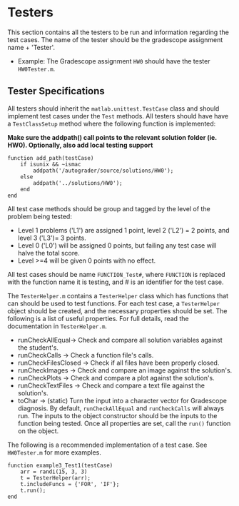 # Testers
This section contains all the testers to be run and information regarding the test cases.
The name of the tester should be the gradescope assignment name + 'Tester'.
- Example: The Gradescope assignment `HW0` should have the tester `HW0Tester.m`.
## Tester Specifications
All testers should inherit the `matlab.unittest.TestCase` class and should implement test cases under the `Test` methods.
All testers should have have a `TestClassSetup` method where the following function is implemented:

**Make sure the addpath() call points to the relevant solution folder (ie. HW0). Optionally, also add local testing support**
```
function add_path(testCase)
    if isunix && ~ismac
        addpath('/autograder/source/solutions/HW0');
    else
        addpath('../solutions/HW0');
    end
end
```
All test case methods should be group and tagged by the level of the problem being tested:
- Level 1 problems ('L1') are assigned 1 point, level 2 ('L2') = 2 points, and level 3 ('L3')= 3 points.
- Level 0 ('L0') will be assigned 0 points, but failing any test case will halve the total score.
- Level >=4 will be given 0 points with no effect.
 
All test cases should be name `FUNCTION_Test#`, where `FUNCTION` is replaced with the function name it is testing, and # is an identifier for the test case.

The `TesterHelper.m` contains a `TesterHelper` class which has functions that can should be used to test functions. 
For each test case, a `TesterHelper` object should be created, and the necessary properties should be set. The following is a list of useful properties. 
For full details, read the documentation in `TesterHelper.m`.
- runCheckAllEqual-> Check and compare all solution variables against the student's.
- runCheckCalls -> Check a function file's calls.
- runCheckFilesClosed -> Check if all files have been properly closed.
- runCheckImages -> Check and compare an image against the solution's.
- runCheckPlots -> Check and compare a plot against the solution's.
- runCheckTextFiles -> Check and compare a text file against the solution's.
- toChar -> (static) Turn the input into a character vector for Gradescope diagnosis.
By default, `runCheckAllEqual` and `runCheckCalls` will always run. The inputs to the object constructor should be the inputs to the function being tested. 
Once all properties are set, call the `run()` function on the object.

The following is a recommended implementation of a test case. See `HW0Tester.m` for more examples.
```
function example3_Test1(testCase)
    arr = randi(15, 3, 3)
    t = TesterHelper(arr);
    t.includeFuncs = {'FOR', 'IF'};
    t.run();
end
```